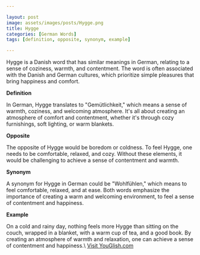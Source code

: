 ```yaml
---

layout: post
image: assets/images/posts/Hygge.png
title: Hygge
categories: [German Words]
tags: [definition, opposite, synonym, example]

---
```


Hygge is a Danish word that has similar meanings in German, relating to a sense of coziness, warmth, and contentment. The word is often associated with the Danish and German cultures, which prioritize simple pleasures that bring happiness and comfort.

**Definition**

In German, Hygge translates to "Gemütlichkeit," which means a sense of warmth, coziness, and welcoming atmosphere. It's all about creating an atmosphere of comfort and contentment, whether it's through cozy furnishings, soft lighting, or warm blankets.

**Opposite**

The opposite of Hygge would be boredom or coldness. To feel Hygge, one needs to be comfortable, relaxed, and cozy. Without these elements, it would be challenging to achieve a sense of contentment and warmth.

**Synonym**

A synonym for Hygge in German could be "Wohlfühlen," which means to feel comfortable, relaxed, and at ease. Both words emphasize the importance of creating a warm and welcoming environment, to feel a sense of contentment and happiness.

**Example**

On a cold and rainy day, nothing feels more Hygge than sitting on the couch, wrapped in a blanket, with a warm cup of tea, and a good book. By creating an atmosphere of warmth and relaxation, one can achieve a sense of contentment and happiness.\ <a id="yg-widget-0" class="youglish-widget" data-query="Hygge" data-lang="german" data-components="8412" data-auto-start="0" data-bkg-color="theme_light" data-title="How%20to%20pronounce%20Hygge%20in%20German"  rel="nofollow" href="https://youglish.com">Visit YouGlish.com</a><script async src="https://youglish.com/public/emb/widget.js" charset="utf-8"></script>